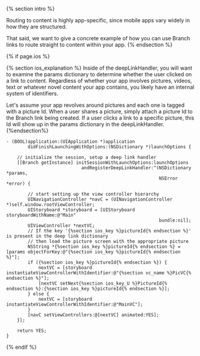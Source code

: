 {% section intro %}

Routing to content is highly app-specific, since mobile apps vary widely in how they are structured.

That said, we want to give a concrete example of how you can use Branch links to route straight to content within your app.
{% endsection %}

{% if page.ios %}

{% section ios_explanation %}
Inside of the deepLinkHandler, you will want to examine the params dictionary to determine whether the user clicked on a link to content. Regardless of whether your app involves pictures, videos, text or whatever novel content your app contains, you likely have an internal system of identifiers.

Let's assume your app revolves around pictures and each one is tagged with a picture Id. When a user shares a picture, simply attach a picture Id to the Branch link being created. If a user clicks a link to a specific picture, this Id will show up in the params dictionary in the deepLinkHandler.
{%endsection%}

~~~ objc
- (BOOL)application:(UIApplication *)application
        didFinishLaunchingWithOptions:(NSDictionary *)launchOptions {

    // initialize the session, setup a deep link handler
    [[Branch getInstance] initSessionWithLaunchOptions:launchOptions
                            andRegisterDeepLinkHandler:^(NSDictionary *params,
                                                         NSError *error) {

        // start setting up the view controller hierarchy
        UINavigationController *navC = (UINavigationController *)self.window.rootViewController;
        UIStoryboard *storyboard = [UIStoryboard storyboardWithName:@"Main"
                                                         bundle:nil];
        UIViewController *nextVC;
        // If the key '{%section ios_key %}pictureId{% endsection %}' is present in the deep link dictionary
        // then load the picture screen with the appropriate picture
        NSString *{%section ios_key %}pictureId{% endsection %} = [params objectForKey:@"{%section ios_key %}pictureId{% endsection %}"];
        if ({%section ios_key %}pictureId{% endsection %}) {
            nextVC = [storyboard instantiateViewControllerWithIdentifier:@"{%section vc_name %}PicVC{% endsection %}"];
            [nextVC setNext{%section ios_key_U %}PictureId{% endsection %}:{%section ios_key %}pictureId{% endsection %}];
        } else {
            nextVC = [storyboard instantiateViewControllerWithIdentifier:@"MainVC"];
        }
        [navC setViewControllers:@[nextVC] animated:YES];
    }];

    return YES;
}
~~~


{% endif %}